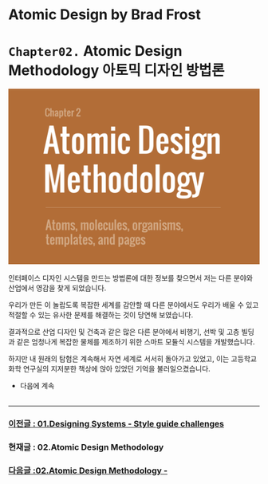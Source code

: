 # Atomic Design by Brad Frost

# `Chapter02.` Atomic Design Methodology 아토믹 디자인 방법론

![챕터2표지](/image/atomic/02-AtomicDesignMethodology-img01.png)

인터페이스 디자인 시스템을 만드는 방법론에 대한 정보를 찾으면서 저는 다른 분야와 산업에서 영감을 찾게 되었습니다.

우리가 만든 이 놀랍도록 복잡한 세계를 감안할 때 다른 분야에서도 우리가 배울 수 있고 적절할 수 있는 유사한 문제를 해결하는 것이 당연해 보였습니다.

결과적으로 산업 디자인 및 건축과 같은 많은 다른 분야에서 비행기, 선박 및 고층 빌딩과 같은 엄청나게 복잡한 물체를 제조하기 위한 스마트 모듈식 시스템을 개발했습니다.

하지만 내 원래의 탐험은 계속해서 자연 세계로 서서히 돌아가고 있었고, 이는 고등학교 화학 연구실의 지저분한 책상에 앉아 있었던 기억을 불러일으켰습니다.

- 다음에 계속
  <br/>
  <br/>

---

### [이전글 : 01.Designing Systems - Style guide challenges](./01-DesigningSystems-07.md)

### 현재글 : 02.Atomic Design Methodology

### [다음글 :02.Atomic Design Methodology - ](./02-AtomicDesignMethodology-02.md)
